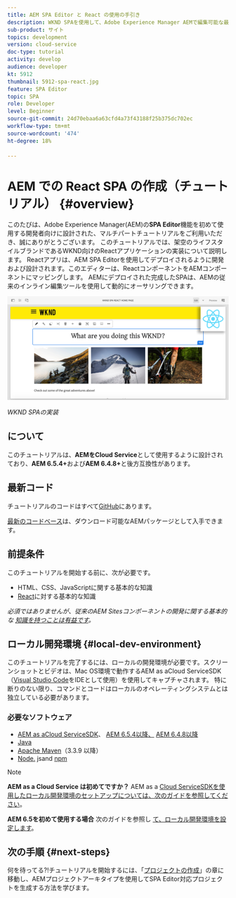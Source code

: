 ```yaml
---
title: AEM SPA Editor と React の使用の手引き
description: WKND SPAを使用して、Adobe Experience Manager AEMで編集可能な最初のReactシングルページアプリケーション(SPA)を作成します。 AEM SPA EditorでReact JSフレームワークを使用してSPAを作成する方法を説明します。 このマルチパートチュートリアルでは、架空のライフスタイルブランドであるWKND向けのReactアプリケーションの実装について説明します。 このチュートリアルでは、SPAのエンドツーエンドの作成とAEMとの統合について説明します。
sub-product: サイト
topics: development
version: cloud-service
doc-type: tutorial
activity: develop
audience: developer
kt: 5912
thumbnail: 5912-spa-react.jpg
feature: SPA Editor
topic: SPA
role: Developer
level: Beginner
source-git-commit: 24d70ebaa6a63cfd4a73f43188f25b375dc702ec
workflow-type: tm+mt
source-wordcount: '474'
ht-degree: 18%

---
```



# AEM での React SPA の作成（チュートリアル） {#overview}

このたびは、Adobe Experience Manager(AEM)の&#x200B;**SPA Editor**&#x200B;機能を初めて使用する開発者向けに設計された、マルチパートチュートリアルをご利用いただき、誠にありがとうございます。 このチュートリアルでは、架空のライフスタイルブランドであるWKND向けのReactアプリケーションの実装について説明します。 Reactアプリは、AEM SPA Editorを使用してデプロイされるように開発および設計されます。このエディターは、ReactコンポーネントをAEMコンポーネントにマッピングします。 AEMにデプロイされた完成したSPAは、AEMの従来のインライン編集ツールを使用して動的にオーサリングできます。

![最終的なSPAの実装](assets/wknd-spa-implementation.png)

*WKND SPAの実装*

##  について

このチュートリアルは、**AEMをCloud Service**&#x200B;として使用するように設計されており、**AEM 6.5.4+**&#x200B;および&#x200B;**AEM 6.4.8+**&#x200B;と後方互換性があります。

## 最新コード

チュートリアルのコードはすべて[GitHub](https://github.com/adobe/aem-guides-wknd-spa)にあります。

[最新のコードベース](https://github.com/adobe/aem-guides-wknd-spa/releases)は、ダウンロード可能なAEMパッケージとして入手できます。

## 前提条件

このチュートリアルを開始する前に、次が必要です。

* HTML、CSS、JavaScriptに関する基本的な知識
* [React](https://reactjs.org/tutorial/tutorial.html)に対する基本的な知識

*必須ではありませんが、従来のAEM Sitesコンポーネントの開発に関する基本的な [知識を持つことは有益です](https://experienceleague.adobe.com/docs/experience-manager-learn/getting-started-wknd-tutorial-develop/overview.html)。*

## ローカル開発環境 {#local-dev-environment}

このチュートリアルを完了するには、ローカルの開発環境が必要です。スクリーンショットとビデオは、Mac OS環境で動作するAEM as aCloud ServiceSDK（[Visual Studio Code](https://code.visualstudio.com/)をIDEとして使用）を使用してキャプチャされます。 特に断りのない限り、コマンドとコードはローカルのオペレーティングシステムとは独立している必要があります。

### 必要なソフトウェア

* [AEM as aCloud ServiceSDK](https://experienceleague.adobe.com/docs/experience-manager-learn/cloud-service/local-development-environment-set-up/aem-runtime.html)、 [AEM 6.5.4以降、](https://experienceleague.adobe.com/docs/experience-manager-release-information/aem-release-updates/aem-releases-updates.html?lang=en#aem-65)  [AEM 6.4.8以降](https://experienceleague.adobe.com/docs/experience-manager-release-information/aem-release-updates/aem-releases-updates.html?lang=en#aem-64)
* [Java](https://downloads.experiencecloud.adobe.com/content/software-distribution/en/general.html)
* [Apache Maven](https://maven.apache.org/)（3.3.9 以降）
* [Node.](https://nodejs.org/ja/) jsand  [npm](https://www.npmjs.com/)

>[!NOTE]
>
> **AEM as a Cloud Service は初めてですか？** AEM as a  [Cloud ServiceSDKを使用したローカル開発環境のセットアップについては、次のガイドを参照してください](https://docs.adobe.com/content/help/ja-JP/experience-manager-learn/cloud-service/local-development-environment-set-up/overview.html)。
>
> **AEM 6.5を初めて使用する場合** 次のガイドを参照し [て、ローカル開発環境を設定します](https://docs.adobe.com/content/help/ja-JP/experience-manager-learn/foundation/development/set-up-a-local-aem-development-environment.html)。

## 次の手順 {#next-steps}

何を待ってる?!チュートリアルを開始するには、「[プロジェクトの作成](create-project.md)」の章に移動し、AEMプロジェクトアーキタイプを使用してSPA Editor対応プロジェクトを生成する方法を学びます。
